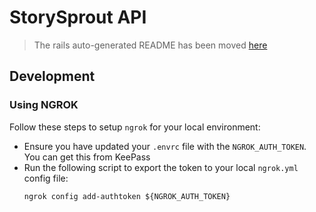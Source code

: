 # StorySprout API

> The rails auto-generated README has been moved [here](md/RAILS.md) 

## Development

### Using NGROK

Follow these steps to setup `ngrok` for your local environment:
- Ensure you have updated your `.envrc` file with the `NGROK_AUTH_TOKEN`. You can get this from KeePass
- Run the following script to export the token to your local `ngrok.yml` config file:
  ```shell
  ngrok config add-authtoken ${NGROK_AUTH_TOKEN}
  ```
